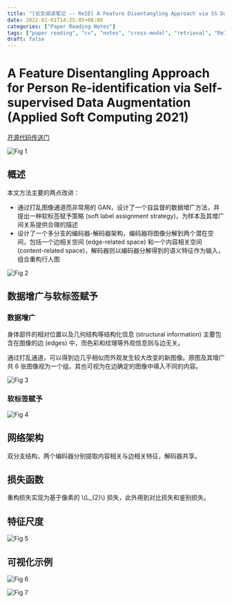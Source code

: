 ```yaml
---
title: "[论文阅读笔记 -- ReID] A Feature Disentangling Approach via SS Data Augmentation (2021)"
date: 2022-01-01T14:25:05+08:00
categories: ["Paper Reading Notes"]
tags: ["paper reading", "cv", "notes", "cross-modal", "retrieval", "ReID"]
draft: false
---
```


# A Feature Disentangling Approach for Person Re-identification via Self-supervised Data Augmentation (Applied Soft Computing 2021)

[开源代码传送门](https://github.com/flychen321/feature_disentangle_reid)

![Fig 1](/images/2022/PRN151/1.png)

## 概述

本文方法主要的两点改进：
+ 通过打乱图像通道而非常用的 GAN，设计了一个自监督的数据增广方法，并提出一种软标签赋予策略 (soft label assignment strategy)，为样本及其增广间关系提供合理的描述
+ 设计了一个多分支的编码器-解码器架构，编码器将图像分解到两个潜在空间，包括一个边相关空间 (edge-related space) 和一个内容相关空间 (content-related space)，解码器则以编码器分解得到的语义特征作为输入，组合重构行人图

![Fig 2](/images/2022/PRN151/2.png)

## 数据增广与软标签赋予

### 数据增广

身体部件的相对位置以及几何结构等结构化信息 (structural information) 主要包含在图像的边 (edges) 中，而色彩和纹理等外观信息则与边无关。  

通过打乱通道，可以得到边几乎相似而外观发生较大改变的新图像。原图及其增广共 6 张图像视为一个组，其也可视为在边确定的图像中填入不同的内容。  

![Fig 3](/images/2022/PRN151/3.png)

### 软标签赋予

![Fig 4](/images/2022/PRN151/4.png)

## 网络架构

双分支结构，两个编码器分别提取内容相关与边相关特征，解码器共享。  

## 损失函数

重构损失实现为基于像素的 \\(L_{2}\\) 损失，此外用到对比损失和鉴别损失。  

## 特征尺度

![Fig 5](/images/2022/PRN151/5.png)

## 可视化示例

![Fig 6](/images/2022/PRN151/6.png)

![Fig 7](/images/2022/PRN151/7.png)
